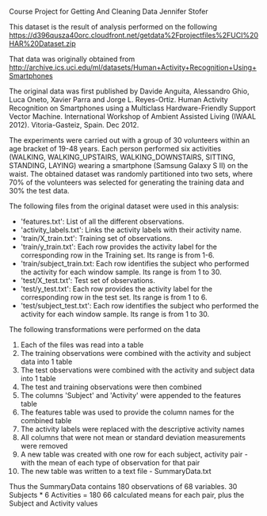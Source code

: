 Course Project for Getting And Cleaning Data
Jennifer Stofer

This dataset is the result of analysis performed on the following
https://d396qusza40orc.cloudfront.net/getdata%2Fprojectfiles%2FUCI%20HAR%20Dataset.zip 

That data was originally obtained from 
http://archive.ics.uci.edu/ml/datasets/Human+Activity+Recognition+Using+Smartphones 

The original data was first published by
Davide Anguita, Alessandro Ghio, Luca Oneto, Xavier Parra and Jorge L. Reyes-Ortiz. Human
Activity Recognition on Smartphones using a Multiclass Hardware-Friendly Support Vector
Machine. International Workshop of Ambient Assisted Living (IWAAL 2012). Vitoria-Gasteiz,
Spain. Dec 2012.

The experiments were carried out with a group of 30 volunteers within an age bracket of 
19-48 years. Each person performed six activities (WALKING, WALKING_UPSTAIRS, 
WALKING_DOWNSTAIRS, SITTING, STANDING, LAYING) wearing a smartphone (Samsung Galaxy S II) 
on the waist. The obtained dataset was randomly partitioned into two sets, where 70% of 
the volunteers was selected for generating the training data and 30% the test data. 

The following files from the original dataset were used in this analysis:
- 'features.txt': List of all the different observations.
- 'activity_labels.txt': Links the activity labels with their activity name.
- 'train/X_train.txt': Training set of observations.
- 'train/y_train.txt': Each row provides the activity label for the corresponding row in 
        the Training set. Its range is from 1-6.
- 'train/subject_train.txt: Each row identifies the subject who performed the activity for 
		each window sample. Its range is from 1 to 30.
- 'test/X_test.txt': Test set of observations.
- 'test/y_test.txt': Each row provides the activity label for the corresponding row in the
        test set. Its range is from 1 to 6.
- 'test/subject_test.txt': Each row identifies the subject who performed the activity for 
		each window sample. Its range is from 1 to 30.

The following transformations were performed on the data
1) Each of the files was read into a table
2) The training observations were combined with the activity and subject data into 1 table
3) The test observations were combined with the activity and subject data into 1 table
4) The test and training observations were then combined
5) The columns 'Subject' and 'Activity' were appended to the features table
6) The features table was used to provide the column names for the combined table
7) The activity labels were replaced with the descriptive activity names
8) All columns that were not mean or standard deviation measurements were removed
9) A new table was created with one row for each subject, activity pair - with the
   mean of each type of observation for that pair
10) The new table was written to a text file - SummaryData.txt

Thus the SummaryData contains 180 observations of 68 variables.
	30 Subjects * 6 Activities = 180
	66 calculated means for each pair, plus the Subject and Activity values
 